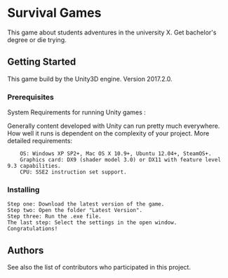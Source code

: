 # Survival Games 
This game about students adventures in the university X. Get bachelor's degree or die trying.
## Getting Started
This game build by the Unity3D engine. Version 2017.2.0.
### Prerequisites
System Requirements for running Unity games :


Generally content developed with Unity can run pretty much everywhere. How well it runs is dependent on the complexity of your project. More detailed requirements:

        OS: Windows XP SP2+, Mac OS X 10.9+, Ubuntu 12.04+, SteamOS+.
        Graphics card: DX9 (shader model 3.0) or DX11 with feature level 9.3 capabilities.
        CPU: SSE2 instruction set support.

### Installing
    Step one: Download the latest version of the game.
    Step two: Open the folder "Latest Version".
    Step three: Run the .exe file.
    The last step: Select the settings in the open window.
    Congratulations!
## Authors

See also the list of contributors who participated in this project.
